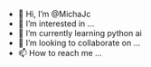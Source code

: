 - 👋 Hi, I’m @MichaJc
- 👀 I’m interested in ...
- 🌱 I’m currently learning python ai
- 💞️ I’m looking to collaborate on ...
- 📫 How to reach me ...

<!---
MichaJc/MichaJc is a ✨ special ✨ repository because its `README.md` (this file) appears on your GitHub profile.
You can click the Preview link to take a look at your changes.
--->
